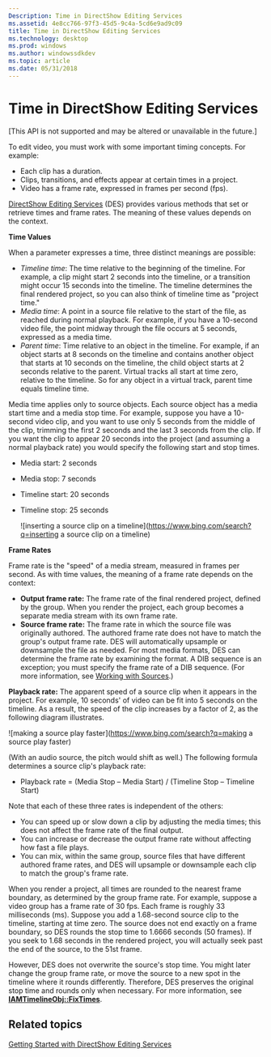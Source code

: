```yaml
---
Description: Time in DirectShow Editing Services
ms.assetid: 4e8cc766-97f3-45d5-9c4a-5cd6e9ad9c09
title: Time in DirectShow Editing Services
ms.technology: desktop
ms.prod: windows
ms.author: windowssdkdev
ms.topic: article
ms.date: 05/31/2018
---
```


# Time in DirectShow Editing Services

\[This API is not supported and may be altered or unavailable in the future.\]

To edit video, you must work with some important timing concepts. For example:

-   Each clip has a duration.
-   Clips, transitions, and effects appear at certain times in a project.
-   Video has a frame rate, expressed in frames per second (fps).

[DirectShow Editing Services](directshow-editing-services.md) (DES) provides various methods that set or retrieve times and frame rates. The meaning of these values depends on the context.

**Time Values**

When a parameter expresses a time, three distinct meanings are possible:

-   *Timeline time*: The time relative to the beginning of the timeline. For example, a clip might start 2 seconds into the timeline, or a transition might occur 15 seconds into the timeline. The timeline determines the final rendered project, so you can also think of timeline time as "project time."
-   *Media time*: A point in a source file relative to the start of the file, as reached during normal playback. For example, if you have a 10-second video file, the point midway through the file occurs at 5 seconds, expressed as a media time.
-   *Parent time*: Time relative to an object in the timeline. For example, if an object starts at 8 seconds on the timeline and contains another object that starts at 10 seconds on the timeline, the child object starts at 2 seconds relative to the parent. Virtual tracks all start at time zero, relative to the timeline. So for any object in a virtual track, parent time equals timeline time.

Media time applies only to source objects. Each source object has a media start time and a media stop time. For example, suppose you have a 10-second video clip, and you want to use only 5 seconds from the middle of the clip, trimming the first 2 seconds and the last 3 seconds from the clip. If you want the clip to appear 20 seconds into the project (and assuming a normal playback rate) you would specify the following start and stop times.

-   Media start: 2 seconds
-   Media stop: 7 seconds
-   Timeline start: 20 seconds
-   Timeline stop: 25 seconds

    ![inserting a source clip on a timeline](https://www.bing.com/search?q=inserting a source clip on a timeline)

**Frame Rates**

Frame rate is the "speed" of a media stream, measured in frames per second. As with time values, the meaning of a frame rate depends on the context:

-   **Output frame rate:** The frame rate of the final rendered project, defined by the group. When you render the project, each group becomes a separate media stream with its own frame rate.
-   **Source frame rate:** The frame rate in which the source file was originally authored. The authored frame rate does not have to match the group's output frame rate. DES will automatically upsample or downsample the file as needed. For most media formats, DES can determine the frame rate by examining the format. A DIB sequence is an exception; you must specify the frame rate of a DIB sequence. (For more information, see [Working with Sources](working-with-sources.md).)

**Playback rate:** The apparent speed of a source clip when it appears in the project. For example, 10 seconds' of video can be fit into 5 seconds on the timeline. As a result, the speed of the clip increases by a factor of 2, as the following diagram illustrates.

![making a source play faster](https://www.bing.com/search?q=making a source play faster)

(With an audio source, the pitch would shift as well.) The following formula determines a source clip's playback rate:

-   Playback rate = (Media Stop – Media Start) / (Timeline Stop – Timeline Start)

Note that each of these three rates is independent of the others:

-   You can speed up or slow down a clip by adjusting the media times; this does not affect the frame rate of the final output.
-   You can increase or decrease the output frame rate without affecting how fast a file plays.
-   You can mix, within the same group, source files that have different authored frame rates, and DES will upsample or downsample each clip to match the group's frame rate.

When you render a project, all times are rounded to the nearest frame boundary, as determined by the group frame rate. For example, suppose a video group has a frame rate of 30 fps. Each frame is roughly 33 milliseconds (ms). Suppose you add a 1.68-second source clip to the timeline, starting at time zero. The source does not end exactly on a frame boundary, so DES rounds the stop time to 1.6666 seconds (50 frames). If you seek to 1.68 seconds in the rendered project, you will actually seek past the end of the source, to the 51st frame.

However, DES does not overwrite the source's stop time. You might later change the group frame rate, or move the source to a new spot in the timeline where it rounds differently. Therefore, DES preserves the original stop time and rounds only when necessary. For more information, see [**IAMTimelineObj::FixTimes**](iamtimelineobj-fixtimes.md).

## Related topics

<dl> <dt>

[Getting Started with DirectShow Editing Services](getting-started-with-directshow-editing-services.md)
</dt> </dl>

 

 



